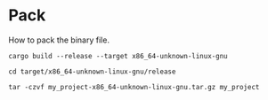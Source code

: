 # Pack

How to pack the binary file.

    cargo build --release --target x86_64-unknown-linux-gnu

    cd target/x86_64-unknown-linux-gnu/release

    tar -czvf my_project-x86_64-unknown-linux-gnu.tar.gz my_project


